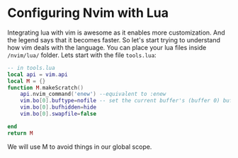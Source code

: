 # Configuring Nvim with Lua
Integrating lua with vim is awesome as it enables more customization. And the legend says that it becomes faster. So let's start trying to understand how vim deals with the language. You can place your lua files inside `/nvim/lua/` folder. Lets start with the file `tools.lua`:

```lua
-- in tools.lua
local api = vim.api
local M = {}
function M.makeScratch()
	api.nvim_command('enew') --equivalent to :enew
	vim.bo[0].buftype=nofile -- set the current buffer's (buffer 0) bufType to no file
	vim.bo[0].bufhidden=hide
	vim.bo[0].swapfile=false

end
return M
```

We will use M to avoid things in our global scope.


